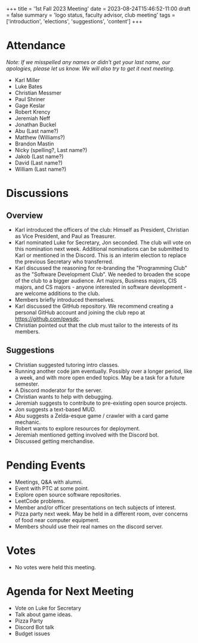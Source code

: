 +++
title = '1st Fall 2023 Meeting'
date = 2023-08-24T15:46:52-11:00
draft = false
summary = 'logo status, faculty advisor, club meeting'
tags = ['introduction', 'elections', 'suggestions', 'content']
+++

# Attendance

*Note: If we misspelled any names or didn't get your last name, our apologies, please let us know. We will also try to get it next meeting.*

- Karl Miller
- Luke Bates
- Christian Messmer
- Paul Shriner
- Gage Keslar
- Robert Krency
- Jeremiah Neff
- Jonathan Buckel
- Abu (Last name?)
- Matthew (Williams?)
- Brandon Mastin
- Nicky (spelling?, Last name?)
- Jakob (Last name?)
- David (Last name?)
- William (Last name?)

# Discussions

## Overview

- Karl introduced the officers of the club: Himself as President, Christian as Vice President, and Paul as Treasurer.
- Karl nominated Luke for Secretary, Jon seconded. The club will vote on this nomination next week. Additional nominations can be submitted to Karl or mentioned in the Discord. This is an interim election to replace the previous Secretary who transferred.
- Karl discussed the reasoning for re-branding the "Programming Club" as the "Software Development Club". We needed to broaden the scope of the club to a bigger audience. Art majors, Business majors, CIS majors, and CS majors - anyone interested in software development - are welcome additions to the club.
- Members briefly introduced themselves.
- Karl discussed the  GitHub repository. We recommend creating a personal GitHub account and joining the club repo at https://github.com/pwsdc.
- Christian pointed out that the club must tailor to the interests of its members.

## Suggestions

- Christian suggested tutoring intro classes.
- Running another code jam eventually. Possibly over a longer period, like a week, and with more open ended topics. May be a task for a future semester.
- A Discord moderator for the server.
- Christian wants to help with debugging.
- Jeremiah suggests to contribute to pre-existing open source projects.
- Jon suggests a text-based MUD.
- Abu suggests a Zelda-esque game / crawler with a card game mechanic.
- Robert wants to explore resources for deployment.
- Jeremiah mentioned getting involved with the Discord bot.
- Discussed getting merchandise.

# Pending Events

- Meetings, Q&A with alumni.
- Event with PTC at some point.
- Explore open source software repositories.
- LeetCode problems.
- Member and/or officer presentations on tech subjects of interest.
- Pizza party next week. May be held in a different room, over concerns of food near computer equipment.
- Members should use their real names on the discord server.

# Votes

- No votes were held this meeting.

# Agenda for Next Meeting

- Vote on Luke for Secretary
- Talk about game ideas.
- Pizza Party
- Discord Bot talk
- Budget issues
